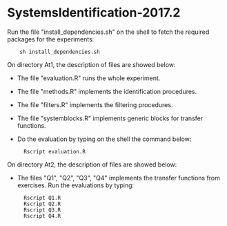 # SystemsIdentification-2017.2

Run the file "install_dependencies.sh" on the shell to fetch the required packages for the experiments:

		sh install_dependencies.sh

On directory At1, the description of files are showed below:
- The file "evaluation.R" runs the whole experiment. 
- The file "methods.R" implements the identification procedures.
- The file "filters.R" implements the filtering procedures.
- The file "systemblocks.R" implements generic blocks for transfer functions.
- Do the evaluation by typing on the shell the command below:

		Rscript evaluation.R

On directory At2, the description of files are showed below:
- The files "Q1", "Q2", "Q3", "Q4" implements the transfer functions from exercises. Run the evaluations by typing:

		Rscript Q1.R
		Rscript Q2.R
		Rscript Q3.R
		Rscript Q4.R
